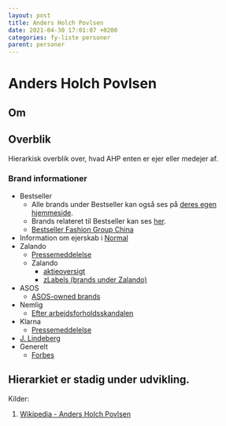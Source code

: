 ```yaml
---
layout: post 	
title: Anders Holch Povlsen
date: 2021-04-30 17:01:07 +0200
categories: fy-liste personer
parent: personer
---
```


<script src="https://d3js.org/d3.v6.min.js"></script>

<script>
var width = 440;
var height = 460;

document.addEventListener('DOMContentLoaded', function(e) {
var svg = d3.select("#hierarchy")
  .append("svg")
    .attr("width", width)
    .attr("height", height)
  .append("g")
    .attr("transform", "translate(40,0)");  

var data = JSON.parse('{"children":[{"name":"Bestseller","children":[{"name":"Vero Moda","colname":"level3"},{"name":"Jack & Jones","colname":"level3"},{"name":"Vila","colname":"level3"},{"name":"Junarose","colname":"level3"},{"name":"Only","colname":"level3"},{"name":"Only & Sons","colname":"level3"},{"name":"Kids Only","colname":"level3"},{"name":"Only Play","colname":"level3"},{"name":"Only Carmakoma","colname":"level3"},{"name":"Jaqueline de Young","colname":"level3"},{"name":"Selected Femme/Homme","colname":"level3"},{"name":"Name it","colname":"level3"},{"name":"LMTD","colname":"level3"},{"name":"Noisy May","colname":"level3"},{"name":".Object","colname":"level3"},{"name":"Pieces","colname":"level3"},{"name":"Yas","colname":"level3"},{"name":"mamalicious","colname":"level3"}],"colname":"level2"},{"name":"Bestseller Fashion Group China","children":[],"colname":"level2"},{"name":"Normal","children":[],"colname":"level2"},{"name":"Nemlig","children":[],"colname":"level2"},{"name":"ASOS","children":[{"name":"Top Shop","colname":"level3"},{"name":"Topman","colname":"level3"},{"name":"Miss Selfridge","colname":"level3"}],"colname":"level2"},{"name":"Zalando","children":[{"name":"Anna Field","colname":"level3"},{"name":"Even&Odd","colname":"level3"},{"name":"Friboo","colname":"level3"},{"name":"FullStop","colname":"level3"},{"name":"Kiomi","colname":"level3"},{"name":"Mint&Berry","colname":"level3"},{"name":"Pier One","colname":"level3"},{"name":"Twin tip","colname":"level3"},{"name":"Yourturn","colname":"level3"},{"name":"Zalando Essentials","colname":"level3"},{"name":"Zign","colname":"level3"}],"colname":"level2"},{"name":"Klarna","children":[],"colname":"level2"},{"name":"J. Lindeberg","children":[],"colname":"level2"},{"name":"Bianco Footwear","children":[],"colname":"level2"}],"name":"AHP"}');

  var cluster = d3.cluster()
    .size([height, width - 100]);

  var root = d3.hierarchy(data, function(d) {
      return d.children;
  });
  cluster(root);

  svg.selectAll('path')
    .data( root.descendants().slice(1) )
    .enter()
    .append('path')
    .attr("d", function(d) {
        return "M" + (d.y-30) + "," + d.x
                + "C" + (d.parent.y + 50) + "," + d.x
                + " " + (d.parent.y + 120) + "," + d.parent.x 
                + " " + d.parent.y + "," + d.parent.x;
              })
    .style("fill", 'none')
    .attr("stroke", '#ccc');

  svg.selectAll("g")
      .data(root.descendants())
      .enter()
      .append("g")
      .attr("transform", function(d) {
          return "translate(" + (d.y-30) + "," + d.x + ")";
      })
      .append("circle")
        .attr("r", 7)
        .style("fill", "#69b3a2")
        .attr("stroke", "black")
        .style("stroke-width", 2);
	
	svg.selectAll("g")
	  .append("text")
		.attr("dx", 12)
		.attr("dy", ".35em")
		.style("font-size", 12)
		.text(function(d) { 
			return d.data.name;
		});
});

</script>

# Anders Holch Povlsen
## Om

## Overblik 
Hierarkisk overblik over, hvad AHP enten er ejer eller medejer af.

<div id="hierarchy"></div>

### Brand informationer
* Bestseller
  * Alle brands under Bestseller kan også ses på [deres egen hjemmeside](https://about.bestseller.com/our-brands). 
  * Brands relateret til Bestseller kan ses [her](https://about.bestseller.com/about-us/related-companies/related-companies-overview).
  * [Bestseller Fashion Group China](https://about.bestseller.com/about-us/related-companies/fashion-group-china)
* Information om ejerskab i [Normal](https://dagligvarehandlen.dk/bestseller-ejer-koeber-op-i-normal-14/12-2016?fbclid=IwAR3JLujf9K0p-oyl15kn2_RpVYDIGOwSg9oY4OzruXRCXNEfx-8G5NCv5J4)
* Zalando
  * [Pressemeddelelse](https://corporate.zalando.com/en/newsroom/en/press-releases/zalando-introduces-anders-holch-povlsen-new-shareholder)
  * Zalando
    * [aktieoversigt](https://ww.fashionnetwork.com/news/Bestseller-ceo-buys-more-shares-in-zalando,1078304.html)
	* [zLabels (brands under Zalando)](https://zlabels.com/brands.html) 
* ASOS
  * [ASOS-owned brands](https://www.tatler.com/article/anders-povlsen-uks-largest-private-landowner-scotland-rewilding-interview)
* Nemlig
  * [Efter arbejdsforholdsskandalen](https://piopio.dk/mange-milliardaer-staar-bag-nemligcom)
* Klarna
  * [Pressemeddelelse](https://www.klarna.com/international/press/global-klarna-announces-strategic-equity-investment-by-brightfolk-as/)
* [J. Lindeberg](https://en.wikipedia.org/wiki/J.Lindeberg)
* Generelt
  * [Forbes](https://www.forbes.com/profile/anders-holch-povlsen/)

Hierarkiet er stadig under udvikling.
---

Kilder:

1. <a id="ahp-wiki"></a>[Wikipedia - Anders Holch Povlsen](https://en.wikipedia.org/wiki/Anders_Holch_Povlsen)
